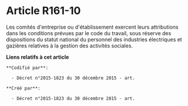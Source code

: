 # Article R161-10

Les comités d'entreprise ou d'établissement exercent leurs attributions dans les conditions prévues par le code du travail,
sous réserve des dispositions du statut national du personnel des industries électriques et gazières relatives à la gestion
des activités sociales.

**Liens relatifs à cet article**

	**Codifié par**:

	  - Décret n°2015-1823 du 30 décembre 2015 - art.

	**Créé par**:

	  - Décret n°2015-1823 du 30 décembre 2015 - art.
